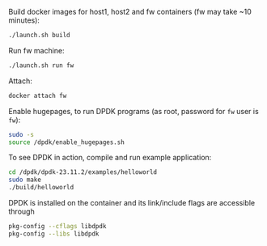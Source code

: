 Build docker images for host1, host2 and fw containers (fw may take ~10 minutes):
```bash
./launch.sh build
```

Run fw machine:
```bash
./launch.sh run fw
```

Attach:
```bash
docker attach fw
```

Enable hugepages, to run DPDK programs (as root, password for `fw` user is `fw`):
```bash
sudo -s
source /dpdk/enable_hugepages.sh
```

To see DPDK in action, compile and run example application:
```bash
cd /dpdk/dpdk-23.11.2/examples/helloworld
sudo make
./build/helloworld
```

DPDK is installed on the container and its link/include flags are accessible through
```bash
pkg-config --cflags libdpdk
pkg-config --libs libdpdk
```
